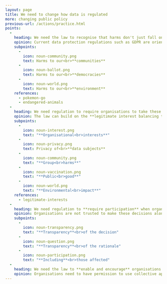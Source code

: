```yaml
---
layout: page
title: We need to change how data is regulated
more: changing public policy
previous-url: /actions/practice.html
points:
  -
    heading: We need the law to recognise that harms don't just fall on individuals
    opinion: Current data protection regulations such as GDPR are oriented around protecting individual privacy – they should address wider harms including from **non-personal data**
    subpoints:
      -
        icon: noun-community.png
        text: Harms to our<br>**communities**
      -
        icon: noun-ballot.png
        text: Harms to our<br>**democracies**
      -
        icon: noun-world.png
        text: Harms to our<br>**environment**
    references:
      - pokemon-go
      - endangered-animals
  -
    heading: We need regulation to require organisations to take these wider considerations into account
    opinion: The law can build on the **legitimate interest balancing test**, and encourage organisations to look at a wide range of interests
    subpoints:
      -
        icon: noun-interest.png
        text: "**Organisational<br>interests**"
      -
        icon: noun-privacy.png
        text: Privacy of<br>**data subjects**
      -
        icon: noun-community.png
        text: "**Group<br>harms**"
      -
        icon: noun-vaccination.png
        text: "**Public<br>good**"
      -
        icon: noun-world.png
        text: "**Environmental<br>impact**"
    references:
      - legitimate-interests
  -
    heading: We need regulation to **require participation** when organisations **balance** different rights and interests
    opinion: Organisations are not trusted to make these decisions alone – they need to demonstrate legitimacy
    subpoints:
      -
        icon: noun-transparency.png
        text: "**Transparency**<br>of the decision"
      -
        icon: noun-question.png
        text: "**Transparency**<br>of the rationale"
      -
        icon: noun-participation.png
        text: "**Including**<br>those affected"
  -
    heading: We need the law to **enable and encourage** organisations to engage their communities in all data decisions
    opinion: Organisations need to have permission to use collective approaches to make decisions about data, while continuing to protect us and our rights
---
```

